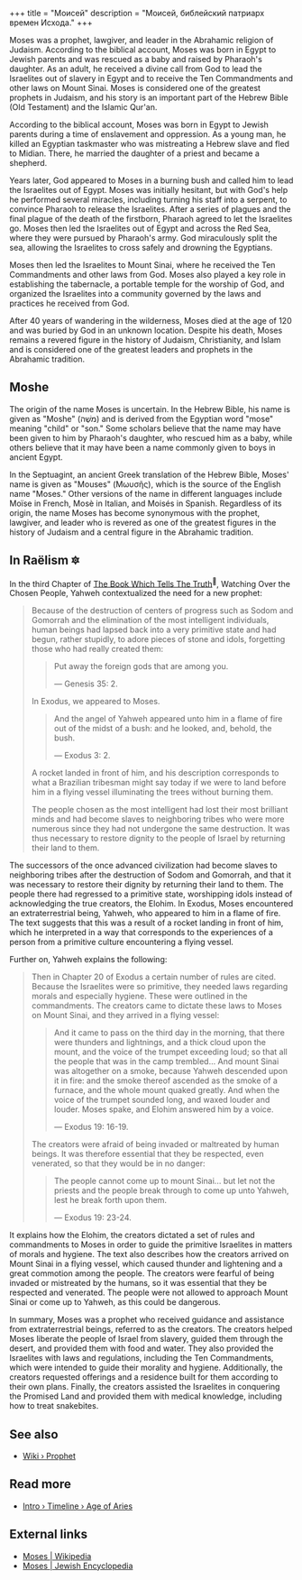 +++
title = "Моисей"
description = "Моисей, библейский патриарх времен Исхода."
+++

Moses was a prophet, lawgiver, and leader in the Abrahamic religion of Judaism. According to the biblical account, Moses was born in Egypt to Jewish parents and was rescued as a baby and raised by Pharaoh's daughter. As an adult, he received a divine call from God to lead the Israelites out of slavery in Egypt and to receive the Ten Commandments and other laws on Mount Sinai. Moses is considered one of the greatest prophets in Judaism, and his story is an important part of the Hebrew Bible (Old Testament) and the Islamic Qur'an.

According to the biblical account, Moses was born in Egypt to Jewish parents during a time of enslavement and oppression. As a young man, he killed an Egyptian taskmaster who was mistreating a Hebrew slave and fled to Midian. There, he married the daughter of a priest and became a shepherd.

Years later, God appeared to Moses in a burning bush and called him to lead the Israelites out of Egypt. Moses was initially hesitant, but with God's help he performed several miracles, including turning his staff into a serpent, to convince Pharaoh to release the Israelites. After a series of plagues and the final plague of the death of the firstborn, Pharaoh agreed to let the Israelites go. Moses then led the Israelites out of Egypt and across the Red Sea, where they were pursued by Pharaoh's army. God miraculously split the sea, allowing the Israelites to cross safely and drowning the Egyptians.

Moses then led the Israelites to Mount Sinai, where he received the Ten Commandments and other laws from God. Moses also played a key role in establishing the tabernacle, a portable temple for the worship of God, and organized the Israelites into a community governed by the laws and practices he received from God.

After 40 years of wandering in the wilderness, Moses died at the age of 120 and was buried by God in an unknown location. Despite his death, Moses remains a revered figure in the history of Judaism, Christianity, and Islam and is considered one of the greatest leaders and prophets in the Abrahamic tradition.

## Moshe

The origin of the name Moses is uncertain. In the Hebrew Bible, his name is given as "Moshe" (מֹשֶׁה) and is derived from the Egyptian word "mose" meaning "child" or "son." Some scholars believe that the name may have been given to him by Pharaoh's daughter, who rescued him as a baby, while others believe that it may have been a name commonly given to boys in ancient Egypt.

In the Septuagint, an ancient Greek translation of the Hebrew Bible, Moses' name is given as "Mouses" (Μωυσῆς), which is the source of the English name "Moses." Other versions of the name in different languages include Moïse in French, Mosè in Italian, and Moisés in Spanish. Regardless of its origin, the name Moses has become synonymous with the prophet, lawgiver, and leader who is revered as one of the greatest figures in the history of Judaism and a central figure in the Abrahamic tradition.

## In Raëlism 🔯

In the third Chapter of [The Book Which Tells The Truth](../../library/the-book-which-tells-the-truth/)<sup>📖</sup>, Watching Over the Chosen People, Yahweh contextualized the need for a new prophet:

> Because of the destruction of centers of progress such as Sodom and Gomorrah and the elimination of the most intelligent individuals, human beings had lapsed back into a very primitive state and had begun, rather stupidly, to adore pieces of stone and idols, forgetting those who had really created them:
>
>> Put away the foreign gods that are among you.
>>
>> — Genesis 35: 2.
>
> In Exodus, we appeared to Moses.
>
>> And the angel of Yahweh appeared unto him in a flame of fire out of the midst of a bush: and he looked, and, behold, the bush.
>>
>> — Exodus 3: 2.
>
> A rocket landed in front of him, and his description corresponds to what a Brazilian tribesman might say today if we were to land before him in a flying vessel illuminating the trees without burning them.
>
> The people chosen as the most intelligent had lost their most brilliant minds and had become slaves to neighboring tribes who were more numerous since they had not undergone the same destruction. It was thus necessary to restore dignity to the people of Israel by returning their land to them.

The successors of the once advanced civilization had become slaves to neighboring tribes after the destruction of Sodom and Gomorrah, and that it was necessary to restore their dignity by returning their land to them. The people there had regressed to a primitive state, worshipping idols instead of acknowledging the true creators, the Elohim. In Exodus, Moses encountered an extraterrestrial being, Yahweh, who appeared to him in a flame of fire. The text suggests that this was a result of a rocket landing in front of him, which he interpreted in a way that corresponds to the experiences of a person from a primitive culture encountering a flying vessel.

Further on, Yahweh explains the following:

> Then in Chapter 20 of Exodus a certain number of rules are cited. Because the Israelites were so primitive, they needed laws regarding morals and especially hygiene. These were outlined in the commandments. The creators came to dictate these laws to Moses on Mount Sinai, and they arrived in a flying vessel:
>
>> And it came to pass on the third day in the morning, that there were thunders and lightnings, and a thick cloud upon the mount, and the voice of the trumpet exceeding loud; so that all the people that was in the camp trembled... And mount Sinai was altogether on a smoke, because Yahweh descended upon it in fire: and the smoke thereof ascended as the smoke of a furnace, and the whole mount quaked greatly. And when the voice of the trumpet sounded long, and waxed louder and louder. Moses spake, and Elohim answered him by a voice.
>>
>> — Exodus 19: 16-19.
>
> The creators were afraid of being invaded or maltreated by human beings. It was therefore essential that they be respected, even venerated, so that they would be in no danger:
>
>> The people cannot come up to mount Sinai... but let not the priests and the people break through to come up unto Yahweh, lest he break forth upon them.
>>
>> — Exodus 19: 23-24.

It explains how the Elohim, the creators dictated a set of rules and commandments to Moses in order to guide the primitive Israelites in matters of morals and hygiene. The text also describes how the creators arrived on Mount Sinai in a flying vessel, which caused thunder and lightening and a great commotion among the people. The creators were fearful of being invaded or mistreated by the humans, so it was essential that they be respected and venerated. The people were not allowed to approach Mount Sinai or come up to Yahweh, as this could be dangerous.

In summary, Moses was a prophet who received guidance and assistance from extraterrestrial beings, referred to as the creators. The creators helped Moses liberate the people of Israel from slavery, guided them through the desert, and provided them with food and water. They also provided the Israelites with laws and regulations, including the Ten Commandments, which were intended to guide their morality and hygiene. Additionally, the creators requested offerings and a residence built for them according to their own plans. Finally, the creators assisted the Israelites in conquering the Promised Land and provided them with medical knowledge, including how to treat snakebites.

## See also

- [Wiki › Prophet](../../wiki/prophet/)

## Read more

- [Intro › Timeline › Age of Aries](../../timeline/age-of-aries/)

## External links

- [Moses | Wikipedia](https://en.wikipedia.org/wiki/Moses)
- [Moses | Jewish Encyclopedia](https://www.jewishencyclopedia.com/articles/11049-moses)